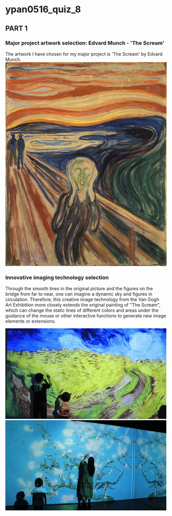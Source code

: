 # ypan0516_quiz_8

## PART 1
### Major project artwork selection: Edvard Munch - 'The Scream'
The artwork I have chosen for my major project is 'The Scream' by Edvard Munch. 
![Edvard Munch - 'The Scream'](readmeimages/Edvard_Munch_The_Scream.jpeg)

### Innovative imaging technology selection
Through the smooth lines in the original picture and the figures on the bridge from far to near, one can imagine a dynamic sky and figures in circulation. Therefore, this creative image technology from the Van Gogh Art Exhibition more closely extends the original painting of "The Scream", which can change the static lines of different colors and areas under the guidance of the mouse or other interactive functions to generate new image elements or extensions.

![Creative image 1 of Van Gogh art Exhibition](readmeimages/28779daee6ed1219a181bf3eb9d9965b.gif)
![Creative image 2 of Van Gogh art Exhibition](readmeimages/b1f03ef1b686d24c6e3650559aaa6271.gif)
